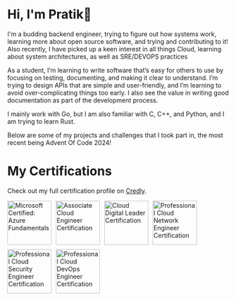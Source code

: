<h1><strong>Hi, I'm Pratik👋</strong></h1>

<p1>I'm a budding backend engineer, trying to figure out how systems work, learning more about open source software, and trying and contributing to it! Also recently, I have picked up a keen interest in all things Cloud, learning about system architectures, as well as SRE/DEVOPS practices</p1>

<p2>As a student, I’m learning to write software that’s easy for others to use by focusing on testing, documenting, and making it clear to understand. I’m trying to design APIs that are simple and user-friendly, and I’m learning to avoid over-complicating things too early. I also see the value in writing good documentation as part of the development process.</p2>

<p3>I mainly work with Go, but I am also familiar with C, C++, and Python, and I am trying to learn Rust.</p3>

<p4>Below are some of my projects and challenges that I took part in, the most recent being Advent Of Code 2024!</p4>

# My Certifications

Check out my full certification profile on [Credly](https://www.credly.com/users/pratik-tamgole).

<div style='display: flex; gap: 10px; flex-wrap: wrap;'>
  <img src="https://images.credly.com/images/be8fcaeb-c769-4858-b567-ffaaa73ce8cf/image.png" alt="Microsoft Certified: Azure Fundamentals" width="100px">
  <img src="https://images.credly.com/images/08096465-cbfc-4c3e-93e5-93c5aa61f23e/image.png" alt="Associate Cloud Engineer Certification" width="100px">
  <img src="https://images.credly.com/images/44994cda-b5b0-44cb-9a6d-d29b57163073/image.png" alt="Cloud Digital Leader Certification" width="100px">
  <img src="https://images.credly.com/images/08a802bf-f2fa-44fb-8110-92acf6195738/image.png" alt="Professional Cloud Network Engineer Certification" width="100px">
  <img src="https://images.credly.com/images/4ea0ec5c-6258-4c26-9282-6ed233c0c7ac/image.png" alt="Professional Cloud Security Engineer Certification" width="100px">
  <img src="https://images.credly.com/images/33f08b7e-fa6a-41cd-810a-21cc1c336f6d/image.png" alt="Professional Cloud DevOps Engineer Certification" width="100px">
</div>
